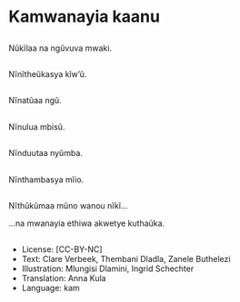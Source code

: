 # Kamwanayia kaanu

##
Nũkĩlaa na ngũvuva mwaki.

##
Nĩnĩtheũkasya kĩw’ũ.

##
Nĩnatũaa ngũ.

##
Nĩnulua mbisũ.

##
Nĩnduutaa nyũmba.

##
Nĩnthambasya mĩio.

##
Nĩthũkũmaa mũno wanou nĩkĩ...

...na mwanayia ethiwa akwetye kuthaũka.

##
* License: [CC-BY-NC]
* Text: Clare Verbeek, Thembani Dladla, Zanele Buthelezi
* Illustration: Mlungisi Dlamini, Ingrid Schechter
* Translation: Anna Kula
* Language: kam
